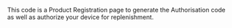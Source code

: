 This code is a Product Registration page to generate the Authorisation code as well as authorize your device for replenishment.
